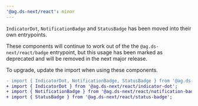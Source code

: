 ```yaml
---
'@ag.ds-next/react': minor
---
```


`IndicatorDot`, `NotificationBadge` and `StatusBadge` has been moved into their own entrypoints. 

These components will continue to work out of the the `@ag.ds-next/react/badge` entrypoint, but this usage has been marked as deprecated and will be removed in the next major release.

To upgrade, update the import when using these components.

```diff
- import { IndicatorDot, NotificationBadge, StatusBadge } from '@ag.ds-next/react/badge';
+ import { IndicatorDot } from '@ag.ds-next/react/indicator-dot';
+ import { NotificationBadge } from '@ag.ds-next/react/notification-badge';
+ import { StatusBadge } from '@ag.ds-next/react/status-badge';
```


